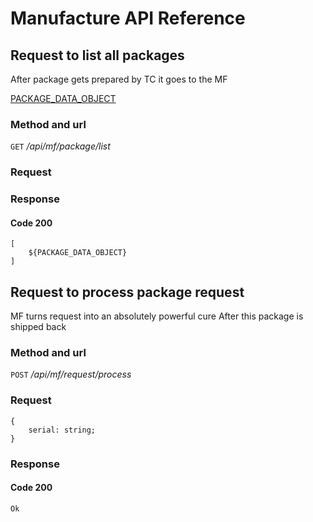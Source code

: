 # Manufacture API Reference

## Request to list all packages
After package gets prepared by TC it goes to the MF

 [PACKAGE_DATA_OBJECT](DataObjects.md)

### Method and url
`GET` */api/mf/package/list*

### Request

### Response
#### Code 200
```
[
    ${PACKAGE_DATA_OBJECT}
]
```


## Request to process package request
MF turns request into an absolutely powerful cure
After this package is shipped back

### Method and url
`POST` */api/mf/request/process*

### Request
```
{
    serial: string;
}
```

### Response
#### Code 200
```
Ok
```
